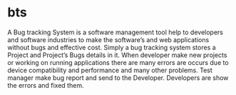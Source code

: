 # bts
A Bug tracking System is a software management tool help to developers and software industries to make the software’s and web applications
without bugs and effective cost. Simply a bug tracking system stores a Project and Project’s Bugs details in it. When developer make new 
projects or working on running applications there are many errors are occurs due to device compatibility and performance and many other 
problems. Test manager make bug report and send to the Developer. Developers are show the errors and fixed them. 
